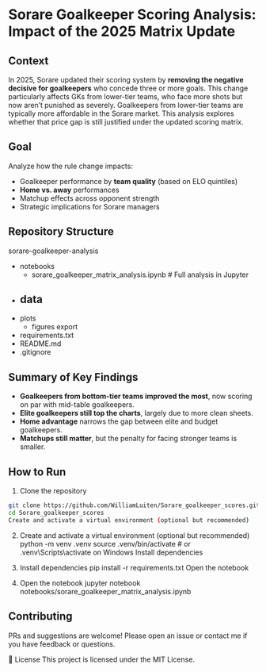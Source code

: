 # Sorare Goalkeeper Scoring Analysis: Impact of the 2025 Matrix Update

## Context

In 2025, Sorare updated their scoring system by **removing the negative decisive for goalkeepers** who concede three or more goals. This change particularly affects GKs from lower-tier teams, who face more shots but now aren’t punished as severely. Goalkeepers from lower-tier teams are typically more affordable in the Sorare market. This analysis explores whether that price gap is still justified under the updated scoring matrix.

## Goal

Analyze how the rule change impacts:
- Goalkeeper performance by **team quality** (based on ELO quintiles)
- **Home vs. away** performances
- Matchup effects across opponent strength
- Strategic implications for Sorare managers

## Repository Structure

sorare-goalkeeper-analysis
- notebooks
  - sorare_goalkeeper_matrix_analysis.ipynb # Full analysis in Jupyter
- data
  -
- plots
  - figures export
- requirements.txt
- README.md
- .gitignore

## Summary of Key Findings

- **Goalkeepers from bottom-tier teams improved the most**, now scoring on par with mid-table goalkeepers.
- **Elite goalkeepers still top the charts**, largely due to more clean sheets.
- **Home advantage** narrows the gap between elite and budget goalkeepers.
- **Matchups still matter**, but the penalty for facing stronger teams is smaller.

## How to Run

1. Clone the repository  
```bash
git clone https://github.com/WilliamLuiten/Sorare_goalkeeper_scores.git
cd Sorare_goalkeeper_scores
Create and activate a virtual environment (optional but recommended)
```

2. Create and activate a virtual environment (optional but recommended)
python -m venv .venv
source .venv/bin/activate  # or .venv\Scripts\activate on Windows
Install dependencies

3. Install dependencies
pip install -r requirements.txt
Open the notebook

4. Open the notebook
jupyter notebook notebooks/sorare_goalkeeper_matrix_analysis.ipynb

## Contributing
PRs and suggestions are welcome! Please open an issue or contact me if you have feedback or questions.

📄 License
This project is licensed under the MIT License.
